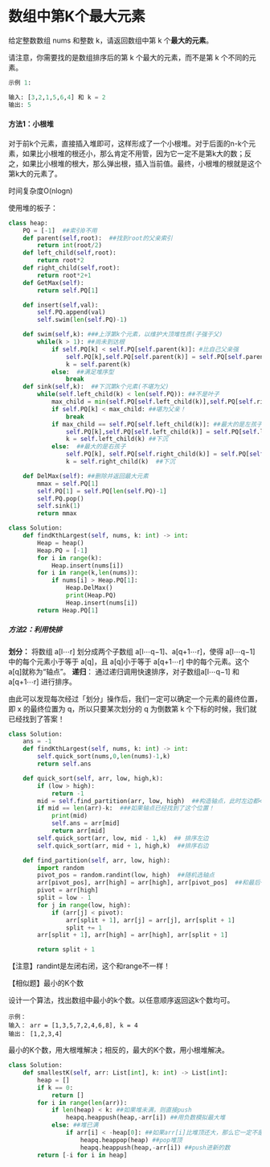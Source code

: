 # 数组中第K个最大元素

给定整数数组 nums 和整数 k，请返回数组中第 k 个**最大的元素**。

请注意，你需要找的是数组排序后的第 k 个最大的元素，而不是第 k 个不同的元素。

```python
示例 1:

输入: [3,2,1,5,6,4] 和 k = 2
输出: 5
```



#### 方法1：小根堆 

对于前k个元素，直接插入堆即可，这样形成了一个小根堆。对于后面的n-k个元素，如果比小根堆的根还小，那么肯定不用管，因为它一定不是第k大的数；反之，如果比小根堆的根大，那么弹出根，插入当前值。最终，小根堆的根就是这个第k大的元素了。

时间复杂度O(nlogn)

使用堆的板子：

```python
class heap:
    PQ = [-1]  ##索引0不用
    def parent(self,root):  ##找到root的父亲索引
        return int(root/2)
    def left_child(self,root):
        return root*2
    def right_child(self,root):
        return root*2+1
    def GetMax(self):
        return self.PQ[1]

    def insert(self,val):
        self.PQ.append(val)
        self.swim(len(self.PQ)-1)

    def swim(self,k): ###上浮第k个元素，以维护大顶堆性质(子强于父)
        while(k > 1): ##尚未到达根
            if self.PQ[k] < self.PQ[self.parent(k)]: #比自己父亲强
                self.PQ[k],self.PQ[self.parent(k)] = self.PQ[self.parent(k)],self.PQ[k] ##
                k = self.parent(k)
            else:  ##满足堆序型
                break
    def sink(self,k):  ##下沉第k个元素(不堪为父)
        while(self.left_child(k) < len(self.PQ)): ##不是叶子
            max_child = min(self.PQ[self.left_child(k)],self.PQ[self.right_child(k)])
            if self.PQ[k] < max_child: ##堪为父亲！
                break
            if max_child == self.PQ[self.left_child(k)]: ##最大的是左孩子
                self.PQ[k],self.PQ[self.left_child(k)] = self.PQ[self.left_child(k)],self.PQ[k]
                k = self.left_child(k) ##下沉
            else:  ##最大的是右孩子
                self.PQ[k], self.PQ[self.right_child(k)] = self.PQ[self.right_child(k)], self.PQ[k]
                k = self.right_child(k)  ##下沉

    def DelMax(self): ##删除并返回最大元素
        mmax = self.PQ[1]
        self.PQ[1] = self.PQ[len(self.PQ)-1]
        self.PQ.pop()
        self.sink(1)
        return mmax

class Solution:
    def findKthLargest(self, nums, k: int) -> int:
        Heap = heap()
        Heap.PQ = [-1]
        for i in range(k):
            Heap.insert(nums[i])
        for i in range(k,len(nums)):
            if nums[i] > Heap.PQ[1]:
                Heap.DelMax()
                print(Heap.PQ)
                Heap.insert(nums[i])
        return Heap.PQ[1]
```



##### 方法2：利用快排

**划分：**  将数组 a[l⋯r] 划分成两个子数组 a[l⋯q−1]、a[q+1⋯r]，使得 a[l⋯q−1] 中的每个元素小于等于 a[q]，且 a[q]小于等于 a[q+1⋯r] 中的每个元素。这个a[q]就称为“轴点”。
**递归**： 通过递归调用快速排序，对子数组a[l⋯q−1] 和a[q+1⋯r] 进行排序。

由此可以发现每次经过「划分」操作后，我们一定可以确定一个元素的最终位置，即 x 的最终位置为 q，所以只要某次划分的 q 为倒数第 k 个下标的时候，我们就已经找到了答案！

```python
class Solution:
    ans = -1
    def findKthLargest(self, nums, k: int) -> int:
        self.quick_sort(nums,0,len(nums)-1,k)
        return self.ans

    def quick_sort(self, arr, low, high,k):
        if (low > high):
            return -1
        mid = self.find_partition(arr, low, high)  ##构造轴点，此时左边都<轴点，右边都>轴点
        if mid == len(arr)-k:  ###如果轴点已经找到了这个位置！
            print(mid)
            self.ans = arr[mid]
            return arr[mid]
        self.quick_sort(arr, low, mid - 1,k)  ## 排序左边
        self.quick_sort(arr, mid + 1, high,k)  ##排序右边

    def find_partition(self, arr, low, high):
        import random
        pivot_pos = random.randint(low, high)  ##随机选轴点
        arr[pivot_pos], arr[high] = arr[high], arr[pivot_pos]  ##和最后一位交换
        pivot = arr[high]
        split = low - 1
        for j in range(low, high):
            if (arr[j] < pivot):
                arr[split + 1], arr[j] = arr[j], arr[split + 1]
                split += 1
        arr[split + 1], arr[high] = arr[high], arr[split + 1]

        return split + 1
```



【注意】randint是左闭右闭，这个和range不一样！



【相似题】最小的K个数

设计一个算法，找出数组中最小的k个数。以任意顺序返回这k个数均可。

```
示例：
输入： arr = [1,3,5,7,2,4,6,8], k = 4
输出： [1,2,3,4]
```

最小的K个数，用大根堆解决；相反的，最大的K个数，用小根堆解决。

```python
class Solution:
    def smallestK(self, arr: List[int], k: int) -> List[int]:
        heap = []
        if k == 0:
            return []
        for i in range(len(arr)):
            if len(heap) < k: ##如果堆未满，则直接push
                heapq.heappush(heap,-arr[i]) ##用负数模拟最大堆
            else: ##堆已满
                if arr[i] < -heap[0]: ##如果arr[i]比堆顶还大，那么它一定不是最小的K个数，就不用考虑了。
                    heapq.heappop(heap) ##pop堆顶
                    heapq.heappush(heap,-arr[i]) ##push进新的数
        return [-i for i in heap]
```

